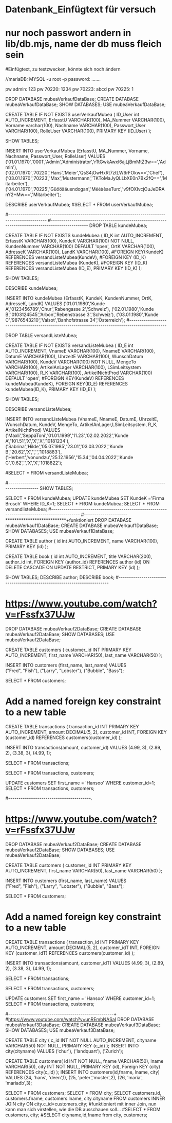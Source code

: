 # Datenbank_Einfügtext für versuch
# nur noch passwort andern in lib/db.mjs, name der db muss fleich sein
#Einfügtext, zu testzwecken, könnte sich noch ändern

//mariaDB:
MYSQL -u root -p
password: .......

pw admin:   123
pw 70220:   1234
pw 70223:   abcd
pw 70225:   1


DROP DATABASE mubeaVerkaufDataBase;
CREATE DATABASE mubeaVerkaufDataBase;
SHOW DATABASES;
USE mubeaVerkaufDataBase;

 
CREATE TABLE IF NOT EXISTS userVerkaufMubea (
ID_User int AUTO_INCREMENT,
ErfasstU VARCHAR(100),
MA_Nummer VARCHAR(100),
Vorname varchar(100),
Nachname VARCHAR(100),
Passwort_User VARCHAR(100),
RolleUser VARCHAR(100),
PRIMARY KEY (ID_User)
);

SHOW TABLES;

INSERT INTO userVerkaufMubea
(ErfasstU, MA_Nummer, Vorname, Nachname, Passwort_User, RolleUser)
VALUES 
('01.01.1970','0001','Admin','Administrator','rTtGwkAwxI6ajLjBmMtZ3w==','Admin'),
('02.01.1970','70220','Hans','Meier','QsS4jOwHxRt7ztLW6rFOkw==','Chef'),
('03.01.1970','70223','Max','Mustermann','TKToMaJyQLLbXE0n7Bx2fQ==','Mitarbeiter'),
('04.01.1970','70225','Güööääuendogan','MééàèaeTurc','v9fOXIvcjOuJeDRAnY2+Mw==','Mitarbeiter');

DESCRIBE userVerkaufMubea;
#SELECT * FROM userVerkaufMubea;

#------------------------------------------------------------------------------------------------
#------------------------------------------------------------------------------------------------
DROP TABLE kundeMubea;

CREATE TABLE IF NOT EXISTS kundeMubea (
ID_K int AUTO_INCREMENT,
ErfasstK VARCHAR(100),
KundeK VARCHAR(100) NOT NULL,
KundenNummer VARCHAR(100) DEFAULT 'open',
OrtK VARCHAR(100),
AdresseK VARCHAR(100),
LandK VARCHAR(100),
#FOREIGN KEY(KundeK) REFERENCES versandListeMubea(KundeV),
#FOREIGN KEY (ID_K) REFERENCES versandListeMubea (KundeK),
#FOREIGN KEY (ID_K) REFERENCES versandListeMubea (ID_E),
PRIMARY KEY (ID_K)
);

SHOW TABLES;

DESCRIBE kundeMubea;

INSERT INTO kundeMubea
(ErfasstK, KundeK, KundenNummer, OrtK, AdresseK, LandK)
VALUES
('01.01.1980','Kunde A','0123456789','Chur','Rabengasse 2','Schweiz'),
('02.01.1980','Kunde B','0103124545','Arbon','Rebenstrasse 3','Schweiz'),
('03.01.1980','Kunde C','9876543210','Valsot','Banhofstrasse 34','Österreich');
#------------------------------------------------------------------------------------------------

DROP TABLE versandListeMubea;

CREATE TABLE IF NOT EXISTS versandListeMubea (
ID_E int AUTO_INCREMENT,
VnameE VARCHAR(100),
NnameE VARCHAR(100),
DatumE VARCHAR(100),
UhrzeitE VARCHAR(100),
WunschDatum VARCHAR(100),
KundeV VARCHAR(100) NOT NULL,
MengeTo VARCHAR(100),
ArtikelAnLager VARCHAR(100),
LSimLeitsystem VARCHAR(100),
R_K VARCHAR(100),
ArtikelNichtProd VARCHAR(100)  DEFAULT 'open',
#FOREIGN KEY(KundeV) REFERENCES kundeMubea(KundeK),
FOREIGN KEY(ID_E) REFERENCES kundeMubea(ID_K),
PRIMARY KEY (ID_E)
);

SHOW TABLES;

DESCRIBE versandListeMubea;

INSERT INTO versandListeMubea
(VnameE, NnameE, DatumE, UhrzeitE, WunschDatum, KundeV, MengeTo, ArtikelAnLager,LSimLeitsystem, R_K, ArtikelNichtProd)
VALUES
('Maxli','SeppäToni','01.01.1999','11.23','02.02.2022','Kunde A','101.51','X','X','X','10181234'),
('Sabrina','Hilde','05.07.1985','23.01','03.03.2022','Kunde B','20.62','X','','','1018883'),
('Herbert','vonundzu','25.12.1956','15.34','04.04.2022','Kunde C','0.62','','X','X','1018822');

#SELECT * FROM versandListeMubea;

#--------------------------------------------------------------------------------------------
SHOW TABLES;

SELECT * FROM kundeMubea;
UPDATE kundeMubea SET KundeK ='Firma Brosch' WHERE ID_K=1;
SELECT * FROM kundeMubea;
SELECT * FROM versandlisteMubea;
#--------------------------------------------------------------------------------------------
#---------------------***************************+funktioniert
DROP DATABASE mubeaVerkauf1DataBase;
CREATE DATABASE mubeaVerkauf1DataBase;
SHOW DATABASES;
USE mubeaVerkauf1DataBase;

CREATE TABLE author (
id int AUTO_INCREMENT,
name VARCHAR(100),
PRIMARY KEY (id)
);

CREATE TABLE book (
id int AUTO_INCREMENT,
title VARCHAR(200),
author_id int,
FOREIGN KEY (author_id) REFERENCES author (id)
ON DELETE CASCADE
ON UPDATE RESTRICT,
PRIMARY KEY (id)
);

SHOW TABLES;
DESCRIBE author;
DESCRIBE book;
#-------------------------------------------------------------------------
#  https://www.youtube.com/watch?v=rFssfx37UJw
DROP DATABASE mubeaVerkauf2DataBase;
CREATE DATABASE mubeaVerkauf2DataBase;
SHOW DATABASES;
USE mubeaVerkauf2DataBase;

CREATE TABLE customers (
     customer_id INT PRIMARY KEY AUTO_INCREMENT,
     first_name VARCHAR(50),
     last_name VARCHAR(50)
);

INSERT INTO customers (first_name, last_name)
VALUES  
("Fred", "Fish"),
("Larry", "Lobster"),
("Bubble", "Bass");

SELECT * FROM customers;



# Add a named foreign key constraint to a new table

CREATE TABLE transactions (
    transaction_id INT PRIMARY KEY AUTO_INCREMENT,
    amount DECIMAL(5, 2),
    customer_id INT,
    FOREIGN KEY (customer_id) REFERENCES customers(customer_id)
);

INSERT INTO transactions(amount, customer_id)
VALUES (4.99, 3),
(2.89, 2),
(3.38, 3),
(4.99, 1);

SELECT * FROM transactions;

SELECT * FROM transactions, customers;

UPDATE customers SET first_name = 'Hansoo' WHERE customer_id=1;
SELECT * FROM transactions, customers;


#----------------------------------------.
#  https://www.youtube.com/watch?v=rFssfx37UJw
DROP DATABASE mubeaVerkauf2DataBase;
CREATE DATABASE mubeaVerkauf2DataBase;
SHOW DATABASES;
USE mubeaVerkauf2DataBase;

CREATE TABLE customers (
customer_id INT PRIMARY KEY AUTO_INCREMENT,
first_name VARCHAR(50),
last_name VARCHAR(50)
);

INSERT INTO customers (first_name, last_name)
VALUES  
("Fred", "Fish"),
("Larry", "Lobster"),
("Bubble", "Bass");

SELECT * FROM customers;



# Add a named foreign key constraint to a new table

CREATE TABLE transactions (
transaction_id INT PRIMARY KEY AUTO_INCREMENT,
amount DECIMAL(5, 2),
customer_idT INT,
FOREIGN KEY (customer_idT) REFERENCES customers(customer_id)
);

INSERT INTO transactions(amount, customer_idT)
VALUES (4.99, 3),
(2.89, 2),
(3.38, 3),
(4.99, 1);

SELECT * FROM transactions;

SELECT * FROM transactions, customers;

UPDATE customers SET first_name = 'Hansoo' WHERE customer_id=1;
SELECT * FROM transactions, customers;


#---------------------------------------------------+
#https://www.youtube.com/watch?v=unREmbNASaI
DROP DATABASE mubeaVerkauf3DataBase;
CREATE DATABASE mubeaVerkauf3DataBase;
SHOW DATABASES;
USE mubeaVerkauf3DataBase;

CREATE TABLE city (
c_id INT NOT NULL AUTO_INCREMENT,
cityname VARCHAR(50) NOT NULL,
PRIMARY KEY (c_id)
);
INSERT INTO city(cityname)
VALUES ('chur'),
('landquart'),
('Zurich');

CREATE TABLE customers(
id INT NOT NULL,
fname VARCHAR(50),
lname VARCHAR(50),
city INT NOT NULL,
PRIMARY KEY (id),
Foreign KEY (city) REFERENCES city(c_id)
);
INSERT INTO customers(id,fname, lname, city)
VALUES (24, 'hans', 'deen',1),
(25, 'peter','muster',2),
(26, 'maria', 'mariadb',3);

SELECT * FROM customers;
SELECT * FROM city;
SELECT customers.id, customers.fname, customers.lname, city.cityname FROM customers INNER JOIN city ON city.c_id=customers.city;
#funktioniert mit inner Join, nun kann man sich virstellen, wie die DB ausschauen soll...
#SELECT * FROM customers, city;
#SELECT cityname,id,fname from city, customers;
